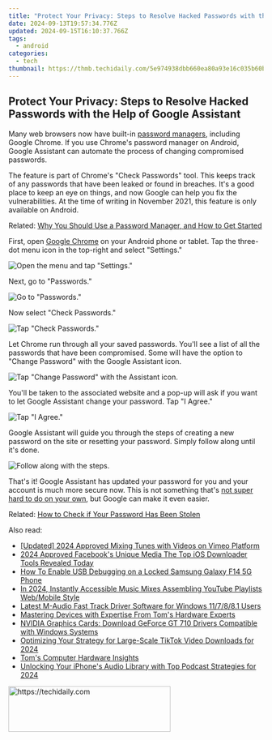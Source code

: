 ```yaml
---
title: "Protect Your Privacy: Steps to Resolve Hacked Passwords with the Help of Google Assistant"
date: 2024-09-13T19:57:34.776Z
updated: 2024-09-15T16:10:37.766Z
tags:
  - android
categories:
  - tech
thumbnail: https://thmb.techidaily.com/5e974938dbb660ea80a93e16c035b60b79b36010696a635f2d59959383d55084.jpg
---
```


## Protect Your Privacy: Steps to Resolve Hacked Passwords with the Help of Google Assistant

Many web browsers now have built-in [password managers](https://easy-unlock-android.techidaily.com/unlock-your-realme-gt-5-pro-phone-with-ease-the-3-best-lock-screen-removal-tools-by-drfone-android/), including Google Chrome. If you use Chrome's password manager on Android, Google Assistant can automate the process of changing compromised passwords.

 The feature is part of Chrome's "Check Passwords" tool. This keeps track of any passwords that have been leaked or found in breaches. It's a good place to keep an eye on things, and now Google can help you fix the vulnerabilities. At the time of writing in November 2021, this feature is only available on Android.

Related: [Why You Should Use a Password Manager, and How to Get Started](https://easy-unlock-android.techidaily.com/unlock-your-realme-gt-5-pro-phone-with-ease-the-3-best-lock-screen-removal-tools-by-drfone-android/) 

 First, open [Google Chrome](https://www.anrdoezrs.net/links/3607085/type/dlg/sid/UUhtgUeUpU208007/https://play.google.com/store/apps/details?id=com.android.chrome&hl=en%5FUS&gl=US) on your Android phone or tablet. Tap the three-dot menu icon in the top-right and select "Settings."

![Open the menu and tap "Settings."](https://static1.howtogeekimages.com/wordpress/wp-content/uploads/2021/11/2021-11-05_16-59-48.png) 

 Next, go to "Passwords."

![Go to "Passwords."](https://static1.howtogeekimages.com/wordpress/wp-content/uploads/2021/11/2021-11-05_17-01-13.png) 

 Now select "Check Passwords."

![Tap "Check Passwords."](https://static1.howtogeekimages.com/wordpress/wp-content/uploads/2021/11/2021-11-05_17-01-54.png) 

 Let Chrome run through all your saved passwords. You'll see a list of all the passwords that have been compromised. Some will have the option to "Change Password" with the Google Assistant icon.

![Tap "Change Password" with the Assistant icon.](https://static1.howtogeekimages.com/wordpress/wp-content/uploads/2021/11/2021-11-05_17-02-55.png) 

 You'll be taken to the associated website and a pop-up will ask if you want to let Google Assistant change your password. Tap "I Agree."

![Tap "I Agree."](https://static1.howtogeekimages.com/wordpress/wp-content/uploads/2021/11/2021-11-05_17-05-40.png) 

 Google Assistant will guide you through the steps of creating a new password on the site or resetting your password. Simply follow along until it's done.

![Follow along with the steps.](https://static1.howtogeekimages.com/wordpress/wp-content/uploads/2021/11/2021-11-05_17-05-58.png) 

 That's it! Google Assistant has updated your password for you and your account is much more secure now. This is not something that's [not super hard to do on your own](https://screen-video-capture.techidaily.com/updated-in-2024-essential-accessories-10-ps5-hard-drive-mods/), but Google can make it even easier.

Related: [How to Check if Your Password Has Been Stolen](https://screen-video-capture.techidaily.com/updated-in-2024-essential-accessories-10-ps5-hard-drive-mods/)

<ins class="adsbygoogle"
     style="display:block"
     data-ad-format="autorelaxed"
     data-ad-client="ca-pub-7571918770474297"
     data-ad-slot="1223367746"></ins>

<ins class="adsbygoogle"
     style="display:block"
     data-ad-client="ca-pub-7571918770474297"
     data-ad-slot="8358498916"
     data-ad-format="auto"
     data-full-width-responsive="true"></ins>

<span class="atpl-alsoreadstyle">Also read:</span>
<div><ul>
<li><a href="https://vimeo-videos.techidaily.com/updated-2024-approved-mixing-tunes-with-videos-on-vimeo-platform/"><u>[Updated] 2024 Approved Mixing Tunes with Videos on Vimeo Platform</u></a></li>
<li><a href="https://facebook-clips.techidaily.com/2024-approved-facebooks-unique-media-the-top-ios-downloader-tools-revealed-today/"><u>2024 Approved Facebook's Unique Media The Top iOS Downloader Tools Revealed Today</u></a></li>
<li><a href="https://android-unlock.techidaily.com/how-to-enable-usb-debugging-on-a-locked-samsung-galaxy-f14-5g-phone-by-drfone-android/"><u>How To Enable USB Debugging on a Locked Samsung Galaxy F14 5G Phone</u></a></li>
<li><a href="https://youtube-help.techidaily.com/in-2024-instantly-accessible-music-mixes-assembling-youtube-playlists-webmobile-style/"><u>In 2024, Instantly Accessible Music Mixes Assembling YouTube Playlists Web/Mobile Style</u></a></li>
<li><a href="https://hardware-help.techidaily.com/latest-m-audio-fast-track-driver-software-for-windows-117881-users/"><u>Latest M-Audio Fast Track Driver Software for Windows 11/7/8/8.1 Users</u></a></li>
<li><a href="https://hardware-reviews.techidaily.com/mastering-devices-with-expertise-from-toms-hardware-experts/"><u>Mastering Devices with Expertise From Tom's Hardware Experts</u></a></li>
<li><a href="https://hardware-help.techidaily.com/nvidia-graphics-cards-download-geforce-gt-710-drivers-compatible-with-windows-systems/"><u>NVIDIA Graphics Cards: Download GeForce GT 710 Drivers Compatible with Windows Systems</u></a></li>
<li><a href="https://extra-support.techidaily.com/optimizing-your-strategy-for-large-scale-tiktok-video-downloads-for-2024/"><u>Optimizing Your Strategy for Large-Scale TikTok Video Downloads for 2024</u></a></li>
<li><a href="https://hardware-help.techidaily.com/toms-computer-hardware-insights/"><u>Tom's Computer Hardware Insights</u></a></li>
<li><a href="https://some-skills.techidaily.com/unlocking-your-iphones-audio-library-with-top-podcast-strategies-for-2024/"><u>Unlocking Your iPhone's Audio Library with Top Podcast Strategies for 2024</u></a></li>
</ul></div>

<!-- affiliate ads begin -->
<a href="https://bluettius.sjv.io/c/5597632/2139113/17108" target="_top" id="2139113">
  <img src="//a.impactradius-go.com/display-ad/17108-2139113" border="0" alt="https://techidaily.com" width="320" height="90"/>
</a>
<img height="0" width="0" src="https://bluettius.sjv.io/i/5597632/2139113/17108" style="position:absolute;visibility:hidden;" border="0" />
<!-- affiliate ads end -->

